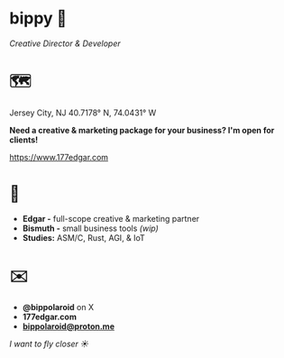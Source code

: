 # bippy 🚬
*Creative Director & Developer*


# 🗺️
Jersey City, NJ
40.7178° N, 74.0431° W

**Need a creative & marketing package for your business? I'm open for clients!**

https://www.177edgar.com


# 🚀
- **Edgar -** full-scope creative & marketing partner
- **Bismuth -** small business tools *(wip)*
- **Studies:** ASM/C, Rust, AGI, & IoT
  

# ✉️
- **@bippolaroid** on X
- **177edgar.com**
- **bippolaroid@proton.me**


*I want to fly closer ☀️*


<!---
bippolaroid/bippolaroid is a ✨ special ✨ repository because its `README.md` (this file) appears on your GitHub profile.
You can click the Preview link to take a look at your changes.
--->

